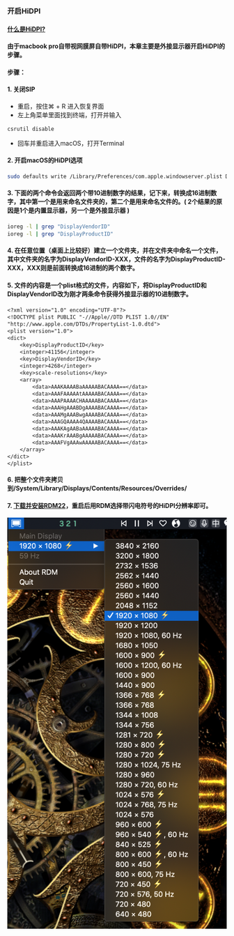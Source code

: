 ### 开启HiDPI

#### [什么是HiDPI?](https://zhuanlan.zhihu.com/p/20684620)
#### 由于macbook pro自带视网膜屏自带HiDPI，本章主要是外接显示器开启HiDPI的步骤。
#### 步骤：
#### 1. 关闭SIP
- 重启，按住⌘ + R 进入恢复界面
- 左上角菜单里面找到终端，打开并输入
```bash
csrutil disable
```
- 回车并重启进入macOS，打开Terminal
#### 2. 开启macOS的HiDPI选项
```bash
sudo defaults write /Library/Preferences/com.apple.windowserver.plist DisplayResolutionEnabled -bool true
```
#### 3. 下面的两个命令会返回两个带10进制数字的结果，记下来，转换成16进制数字，其中第一个是用来命名文件夹的，第二个是用来命名文件的。( 2个结果的原因是1个是内置显示器，另一个是外接显示器 )
```bash
ioreg -l | grep "DisplayVendorID"
ioreg -l | grep "DisplayProductID"
```
#### 4. 在任意位置（桌面上比较好）建立一个文件夹，并在文件夹中命名一个文件，其中文件夹的名字为DisplayVendorID-XXX，文件的名字为DisplayProductID-XXX，XXX则是前面转换成16进制的两个数字。
#### 5. 文件的内容是一个plist格式的文件，内容如下，将DisplayProductID和DisplayVendorID改为刚才两条命令获得外接显示器的10进制数字。
```plist
<?xml version="1.0" encoding="UTF-8"?>
<!DOCTYPE plist PUBLIC "-//Apple//DTD PLIST 1.0//EN" "http://www.apple.com/DTDs/PropertyList-1.0.dtd">
<plist version="1.0">
<dict>
    <key>DisplayProductID</key>
    <integer>41156</integer>
    <key>DisplayVendorID</key>
    <integer>4268</integer>
    <key>scale-resolutions</key>
    <array>
        <data>AAAKAAAABaAAAAABACAAAA==</data>
        <data>AAAFAAAAAtAAAAABACAAAA==</data>
        <data>AAAPAAAACHAAAAABACAAAA==</data>
        <data>AAAHgAAABDgAAAABACAAAA==</data>
        <data>AAAMgAAABwgAAAABACAAAA==</data>
        <data>AAAGQAAAA4QAAAABACAAAA==</data>
        <data>AAAKAgAABaAAAAABACAAAA==</data>
        <data>AAAKrAAABgAAAAABACAAAA==</data>
        <data>AAAFVgAAAwAAAAABACAAAA==</data>
    </array>
</dict>
</plist>
```
#### 6. 把整个文件夹拷贝到/System/Library/Displays/Contents/Resources/Overrides/
#### 7. [下载并安装RDM22](https://github.com/avibrazil/RDM)，重启后用RDM选择带闪电符号的HiDPI分辨率即可。
![rdm](images/hidpi/rdm.png)